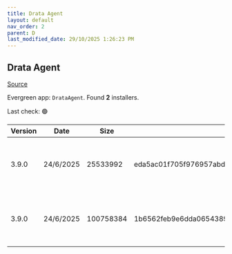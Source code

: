 ```yaml
---
title: Drata Agent
layout: default
nav_order: 2
parent: D
last_modified_date: 29/10/2025 1:26:23 PM
---
```


## Drata Agent

[Source](https://help.drata.com/en/articles/5002305-installing-the-drata-agent-via-windows-os)

Evergreen app: `DrataAgent`. Found **2** installers.

Last check: 🟢

| Version | Date      | Size      | Sha256                                                           | Architecture | InstallerType | Type | URI                                                                                                                                                                          |
| ------- | --------- | --------- | ---------------------------------------------------------------- | ------------ | ------------- | ---- | ---------------------------------------------------------------------------------------------------------------------------------------------------------------------------- |
| 3.9.0   | 24/6/2025 | 25533992  | eda5ac01f705f976957abd8c9d14bbd355616ebef6c5b45f28a2ae44f53e207d | x64          | Default       | exe  | [https://github.com/drata/agent-releases/releases/download/3.9.0/win-x64-osqueryi.exe](https://github.com/drata/agent-releases/releases/download/3.9.0/win-x64-osqueryi.exe) |
| 3.9.0   | 24/6/2025 | 100758384 | 1b6562feb9e6dda0654389f24842d7c1bc201b9a4928432c7f41268b8709e579 | x86          | Default       | exe  | [https://github.com/drata/agent-releases/releases/download/3.9.0/Drata-Agent-win.exe](https://github.com/drata/agent-releases/releases/download/3.9.0/Drata-Agent-win.exe)   |
